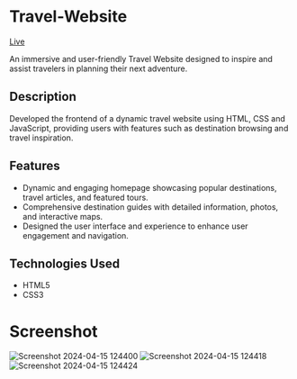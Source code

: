 # Travel-Website
[Live](https://anilyadav8421.github.io/Travel-Website/index.html)

An immersive and user-friendly Travel Website designed to inspire and assist travelers in planning their next adventure.

## Description

Developed the frontend of a dynamic travel website using HTML, CSS and JavaScript, providing users with features such as destination browsing and travel inspiration.

## Features

- Dynamic and engaging homepage showcasing popular destinations, travel articles, and featured tours.
- Comprehensive destination guides with detailed information, photos, and interactive maps.
- Designed the user interface and experience to enhance user engagement and navigation.


## Technologies Used

- HTML5
- CSS3

# Screenshot
![Screenshot 2024-04-15 124400](https://github.com/AnilYadav8421/Travel-Website/assets/138858484/25329a67-9b41-4404-a97d-02e9f077d122)
![Screenshot 2024-04-15 124418](https://github.com/AnilYadav8421/Travel-Website/assets/138858484/af9c69fa-c00f-45c7-807b-c3e18d3668b7)
![Screenshot 2024-04-15 124424](https://github.com/AnilYadav8421/Travel-Website/assets/138858484/c73e649a-8782-47b2-9626-f353c9464d28)
